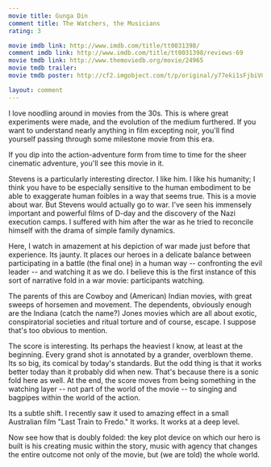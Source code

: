 ```yaml
---
movie title: Gunga Din
comment title: The Watchers, the Musicians
rating: 3

movie imdb link: http://www.imdb.com/title/tt0031398/
comment imdb link: http://www.imdb.com/title/tt0031398/reviews-69
movie tmdb link: http://www.themoviedb.org/movie/24965
movie tmdb trailer: 
movie tmdb poster: http://cf2.imgobject.com/t/p/original/y77eki1sFjbiVCNt8Csdj80CZED.jpg

layout: comment
---
```


I love noodling around in movies from the 30s. This is where great experiments were made, and the evolution of the medium furthered. If you want to understand nearly anything in film excepting noir, you'll find yourself passing through some milestone movie from this era.

If you dip into the action-adventure form from time to time for the sheer cinematic adventure, you'll see this movie in it. 

Stevens is a particularly interesting director. I like him. I like his humanity; I think you have to be especially sensitive to the human embodiment to be able to exaggerate human foibles in a way that seems true. This is a movie about war. But Stevens would actually go to war. I've seen his immensely important and powerful films of D-day and the discovery of the Nazi execution camps. I suffered with him after the war as he tried to reconcile himself with the drama of simple family dynamics. 

Here, I watch in amazement at his depiction of war made just before that experience. Its jaunty. It places our heroes in a delicate balance between participating in a battle (the final one) in a human way -- confronting the evil leader -- and watching it as we do. I believe this is the first instance of this sort of narrative fold in a war movie: participants watching.

The parents of this are Cowboy and (American) Indian movies, with great sweeps of horsemen and movement. The dependents, obviously enough are the Indiana (catch the name?) Jones movies which are all about exotic, conspiratorial societies and ritual torture and of course, escape. I suppose that's too obvious to mention.

The score is interesting. Its perhaps the heaviest I know, at least at the beginning. Every grand shot is annotated by a grander, overblown theme. Its so big, its comical by today's standards. But the odd thing is that it works better today than it probably did when new. That's because there is a sonic fold here as well. At the end, the score moves from being something in the watching layer -- not part of the world of the movie -- to singing and bagpipes within the world of the action.

Its a subtle shift. I recently saw it used to amazing effect in a small Australian film "Last Train to Fredo." It works. It works at a deep level. 

Now see how that is doubly folded: the key plot device on which our hero is built is his creating music within the story, music with agency that changes the entire outcome not only of the movie, but (we are told) the whole world.